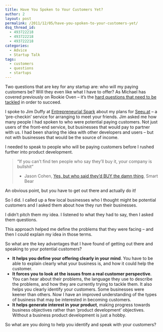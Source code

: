 ```yaml
---
title: Have You Spoken to Your Customers Yet?
author: 2
layout: post
permalink: /2011/12/05/have-you-spoken-to-your-customers-yet/
dsq_thread_id:
  - 493722218
  - 493722218
  - 493722218
categories:
  - Advice
  - Startup Talk
tags:
  - customers
  - questions
  - startups
---
```

Two questions that are key for any startup are: who will my paying customers be? Will they even like what I have to offer? As Michael has covered previously on Rookie Oven &#8211; it’s the [hard questions that need to be tackled][1] in order to succeed.

I spoke to Jim Duffy at [Entrepreneurial Spark][2] about my plans for [Seeu.at][3] &#8211; a ‘pre-checkin’ service for arranging to meet your friends. Jim asked me how many people I had spoken to who were potential paying customers. Not just users of the front-end service, but businesses that would pay to partner with us. I had been sharing the idea with other developers and users &#8211; but not with businesses that would be the source of income.

I needed to speak to people who will be paying customers before I rushed further into product development.

> “If you can’t find ten people who say they’ll buy it, your company is bullshit”  
> - Jason Cohen, [Yes, but who said they’d BUY the damn thing][4], Smart Bear

An obvious point, but you have to get out there and actually do it!

So I did. I called up a few local businesses who I thought might be potential customers and I asked them about how they run their businesses.

I didn’t pitch them my idea. I listened to what they had to say, then I asked them questions.

This approach helped me define the problems that they were facing &#8211; and then I could explain my idea in those terms.

So what are the key advantages that I have found of getting out there and speaking to your potential customers?

  * **It helps you define your offering clearly in your mind**. You have to be able to explain clearly what your business is, and how it could help the customer.
  * **It forces you to look at the issues from a real customer perspective**. You can hear about their problems, the language they use to describe the problems, and how they are currently trying to tackle them. It also helps you clearly identify your customers. Some businesses were keener than others. Now I have an improved understanding of the types of business that may be interested in becoming customers.
  * **It helps generate interest in your product**, making progress towards business objectives rather than ‘product development’ objectives. Without a business product development is just a hobby.

So what are you doing to help you identify and speak with your customers?

 [1]: http://rookieoven.com/2011/10/31/so-youve-been-asked-a-hard-question/
 [2]: http://www.entrepreneurial-spark.com/
 [3]: http://seeu.at/
 [4]: http://blog.asmartbear.com/customer-validation.html
